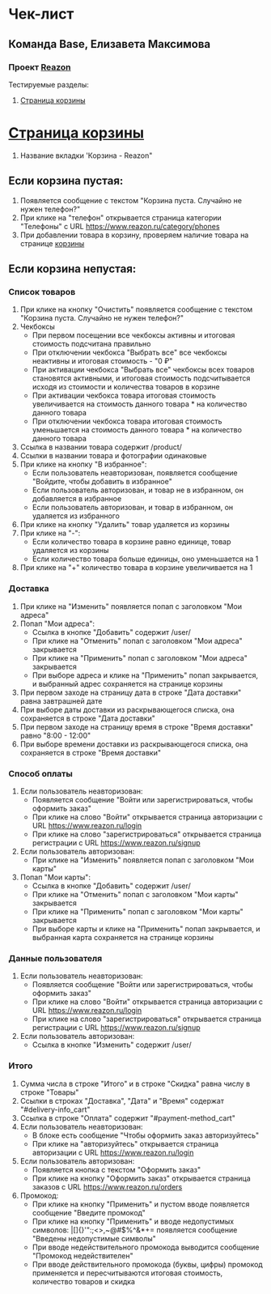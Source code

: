 # Чек-лист
## Команда Base, Елизавета Максимова
### Проект [Reazon](https://reazon.ru)

Тестируемые разделы:
1. [Страница корзины](https://github.com/Liza1040/homework-3-spring-2023/blob/main/Base-Liza-Maksimova.md#c%D1%82%D1%80%D0%B0%D0%BD%D0%B8%D1%86%D0%B0-%D0%BA%D0%BE%D1%80%D0%B7%D0%B8%D0%BD%D1%8B)

# [Cтраница корзины](https://www.reazon.ru/cart)
1. Название вкладки 'Корзина - Reazon"
## Если корзина пустая:
1. Появляется сообщение с текстом "Корзина пуста. Случайно не нужен телефон?"
2. При клике на "телефон" открывается страница категории "Телефоны" с URL https://www.reazon.ru/category/phones
3. При добавлении товара в корзину, проверяем наличие товара на странице [корзины](https://www.reazon.ru/cart)

## Если корзина непустая:
### Список товаров
1. При клике на кнопку "Очистить" появляется сообщение с текстом "Корзина пуста. Случайно не нужен телефон?"
2. Чекбоксы
    - При первом посещении все чекбоксы активны и итоговая стоимость подсчитана правильно
    - При отключении чекбокса "Выбрать все" все чекбоксы неактивны и итоговая стоимость - "0 ₽"
    - При активации чекбокса "Выбрать все" чекбоксы всех товаров становятся активными, и итоговая стоимость подсчитывается исходя из стоимости и количества товаров в корзине
    - При активации чекбокса товара итоговая стоимость увеличивается на стоимость данного товара * на количество данного товара
    - При отключении чекбокса товара итоговая стоимость уменьшается на стоимость данного товара * на количество данного товара
3. Ссылка в названии товара содержит /product/
2. Ссылки в названии товара и фотографии одинаковые
4. При клике на кнопку "В избранное":
    - Если пользователь неавторизован, появляется сообщение "Войдите, чтобы добавить в избранное"
    - Если пользователь авторизован, и товар не в избранном, он добавляется в избранное
    - Если пользователь авторизован, и товар в избранном, он удаляется из избранного
5. При клике на кнопку "Удалить" товар удаляется из корзины
6. При клике на "-":
    - Если количество товара в корзине равно единице, товар удаляется из корзины
    - Если количество товара больше единицы, оно уменьшается на 1
7. При клике на "+" количество товара в корзине увеличивается на 1

### Доставка
1. При клике на "Изменить" появляется попап с заголовком "Мои адреса"
2. Попап "Мои адреса":
    - Ссылка в кнопке "Добавить" содержит /user/
    - При клике на "Отменить" попап с заголовком "Мои адреса" закрывается
    - При клике на "Применить" попап с заголовком "Мои адреса" закрывается
    - При выборе адреса и клике на "Применить" попап закрывается, и выбранный адрес сохраняется на странице корзины
3. При первом заходе на страницу дата в строке "Дата доставки" равна завтрашней дате
4. При выборе даты доставки из раскрывающегося списка, она сохраняется в строке "Дата доставки"
5. При первом заходе на страницу время в строке "Время доставки" равно "8:00 - 12:00"
6. При выборе времени доставки из раскрывающегося списка, она сохраняется в строке "Время доставки"

### Способ оплаты
1. Если пользователь неавторизован:
    - Появляется сообщение "Войти или зарегистрироваться, чтобы оформить заказ"
    - При клике на слово "Войти" открывается страница авторизации с URL https://www.reazon.ru/login
    - При клике на слово "зарегистрироваться" открывается страница регистрации с URL https://www.reazon.ru/signup
2. Если пользователь авторизован:
    - При клике на "Изменить" появляется попап с заголовком "Мои карты"
3. Попап "Мои карты":
    - Ссылка в кнопке "Добавить" содержит /user/
    - При клике на "Отменить" попап с заголовком "Мои карты" закрывается
    - При клике на "Применить" попап с заголовком "Мои карты" закрывается
    - При выборе карты и клике на "Применить" попап закрывается, и выбранная карта сохраняется на странице корзины

### Данные пользователя
1. Если пользователь неавторизован:
    - Появляется сообщение "Войти или зарегистрироваться, чтобы оформить заказ"
    - При клике на слово "Войти" открывается страница авторизации с URL https://www.reazon.ru/login
    - При клике на слово "зарегистрироваться" открывается страница регистрации с URL https://www.reazon.ru/signup
2. Если пользователь авторизован:
    - Ссылка в кнопке "Изменить" содержит /user/

### Итого
1. Сумма числа в строке "Итого" и в строке "Скидка" равна числу в строке "Товары"
2. Ссылки в строках "Доставка", "Дата" и "Время" содержат "#delivery-info_cart"
3. Ссылка в строке "Оплата" содержит "#payment-method_cart"
4. Если пользователь неавторизован:
    - В блоке есть сообщение "Чтобы оформить заказ авторизуйтесь"
    - При клике на "авторизуйтесь" открывается страница авторизации
    с URL https://www.reazon.ru/login
5. Если пользователь авторизован:
    - Появляется кнопка с текстом "Оформить заказ"
    - При клике на кнопку "Оформить заказ" открывается страница заказов с URL https://www.reazon.ru/orders
6. Промокод:
    - При клике на кнопку "Применить" и пустом вводе появляется сообщение "Введите промокод"
    - При клике на кнопку "Применить" и вводе недопустимых символов: |[]{}'":;<>,~@#$%^&*+= появляется сообщение "Введены недопустимые символы"
    - При вводе недействительного промокода выводится сообщение "Промокод недействителен"
    - При вводе действительного промокода (буквы, цифры) промокод применяется и пересчитываются итоговая стоимость, количество товаров и скидка